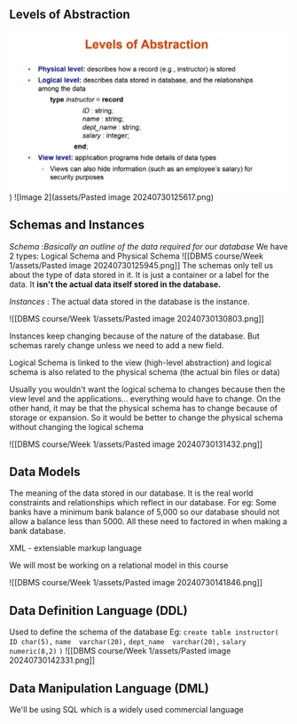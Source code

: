 ## Levels of Abstraction
![Image 1](https://github.com/Schizoid-man/Obsidian-Notes/blob/c09a14c958ac1e3ed1c257f380a65a7c583c377d/DBMS%20course/Week%201/assets/Pasted%20image%2020240730124919.png))
![Image 2](assets/Pasted image 20240730125617.png)

## Schemas and Instances
_Schema_ :_Basically an outline of the data required for our database_
We have 2 types: Logical Schema and Physical Schema
![[DBMS course/Week 1/assets/Pasted image 20240730125945.png]]
The schemas only tell us about the type of data stored in it. It is just a container or a label for the data. It **isn't the actual data itself stored in the database.**

_Instances_ : The actual data stored in the database is the instance. 

![[DBMS course/Week 1/assets/Pasted image 20240730130803.png]]

Instances keep changing because of the nature of the database. But schemas rarely change unless we need to add a new field. 

Logical Schema is linked to the view (high-level abstraction) and logical schema is also related to the physical schema (the actual bin files or data)

Usually you wouldn't want the logical schema to changes because then the view level and the applications... everything would have to change. 
On the other hand, it may be that the physical schema has to change because of storage or expansion. So it would be better to change the physical schema without changing the logical schema

![[DBMS course/Week 1/assets/Pasted image 20240730131432.png]]


## Data Models

The meaning of the data stored in our database. It is the real world constraints and relationships which reflect in our database. For eg: Some banks have a minimum bank balance of 5,000 so our database should not allow a balance less than 5000. All these need to factored in when making a bank database.

XML - extensiable markup language

We will most be working on a relational model in this course

![[DBMS course/Week 1/assets/Pasted image 20240730141846.png]]

## Data Definition Language (DDL)

Used to define the schema of the database
Eg: `create table instructor(`
	`ID char(5),`
	`name  varchar(20),`
	`dept_name  varchar(20),`
	`salary numeric(8,2)`
`)`
![[DBMS course/Week 1/assets/Pasted image 20240730142331.png]]
## Data Manipulation Language (DML)

We'll be using SQL which is a widely used commercial language


